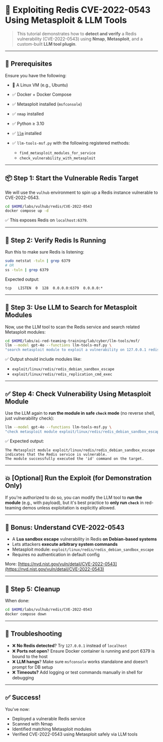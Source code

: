 # 🔐 Exploiting Redis CVE-2022-0543 Using Metasploit & LLM Tools

> This tutorial demonstrates how to **detect and verify** a Redis vulnerability (CVE-2022-0543) using **Nmap**, **Metasploit**, and a custom-built **LLM tool plugin**.

---

## 🧰 Prerequisites

Ensure you have the following:

* 🐧 A Linux VM (e.g., Ubuntu)
* ✅ Docker + Docker Compose
* ✅ Metasploit installed (`msfconsole`)
* ✅ `nmap` installed
* ✅ Python ≥ 3.10
* ✅ [`llm`](https://github.com/llm-tools/llm) installed
* ✅ `llm-tools-msf.py` with the following registered methods:

  * `find_metasploit_modules_for_service`
  * `check_vulnerability_with_metasploit`

---

## 📦 Step 1: Start the Vulnerable Redis Target

We will use the `vulhub` environment to spin up a Redis instance vulnerable to CVE-2022-0543.

```bash
cd $HOME/labs/vulhub/redis/CVE-2022-0543
docker compose up -d
```

✅ This exposes Redis on `localhost:6379`.

---

## 🔎 Step 2: Verify Redis Is Running

Run this to make sure Redis is listening:

```bash
sudo netstat -tuln | grep 6379
# OR
ss -tuln | grep 6379
```

Expected output:

```
tcp   LISTEN  0  128  0.0.0.0:6379  0.0.0.0:*
```

---

## 🤖 Step 3: Use LLM to Search for Metasploit Modules

Now, use the LLM tool to scan the Redis service and search related Metasploit modules:

```bash
cd $HOME/labs/ai-red-teaming-training/lab/cyber/llm-tools/msf/
llm --model gpt-4o --functions llm-tools-msf.py \
"search metasploit module to exploit a vulnerability on 127.0.0.1 redis port"
```

✅ Output should include modules like:

* `exploit/linux/redis/redis_debian_sandbox_escape`
* `exploit/linux/redis/redis_replication_cmd_exec`

---

## ✅ Step 4: Check Vulnerability Using Metasploit Module

Use the LLM again to **run the module in safe `check` mode** (no reverse shell, just vulnerability check):

```bash
llm --model gpt-4o --functions llm-tools-msf.py \
"check metasploit module exploit/linux/redis/redis_debian_sandbox_escape on 127.0.0.1 redis service"
```

✅ Expected output:

```
The Metasploit module exploit/linux/redis/redis_debian_sandbox_escape indicates that the Redis service is vulnerable.
The module successfully executed the 'id' command on the target.
```

---

## 💥 \[Optional] Run the Exploit (for Demonstration Only)

If you're authorized to do so, you can modify the LLM tool to **run the module** (e.g., with payload), but it's best practice to **only run `check`** in red-teaming demos unless exploitation is explicitly allowed.

---

## 🧠 Bonus: Understand CVE-2022-0543

* A **Lua sandbox escape** vulnerability in Redis **on Debian-based systems**
* Lets attackers **execute arbitrary system commands**
* Metasploit module: `exploit/linux/redis/redis_debian_sandbox_escape`
* Requires no authentication in default config

More: [https://nvd.nist.gov/vuln/detail/CVE-2022-0543](https://nvd.nist.gov/vuln/detail/CVE-2022-0543)

---

## 🧹 Step 5: Cleanup

When done:

```bash
cd $HOME/labs/vulhub/redis/CVE-2022-0543
docker compose down
```

---

## 🧪 Troubleshooting

* ❌ **No Redis detected**? Try `127.0.0.1` instead of `localhost`
* ❌ **Ports not open**? Ensure Docker container is running and port 6379 is bound to the host
* ❌ **LLM hangs**? Make sure `msfconsole` works standalone and doesn’t prompt for DB setup
* ❌ **Timeouts?** Add logging or test commands manually in shell for debugging

---

## ✅ Success!

You’ve now:

* Deployed a vulnerable Redis service
* Scanned with Nmap
* Identified matching Metasploit modules
* Verified CVE-2022-0543 using Metasploit safely via LLM tools

